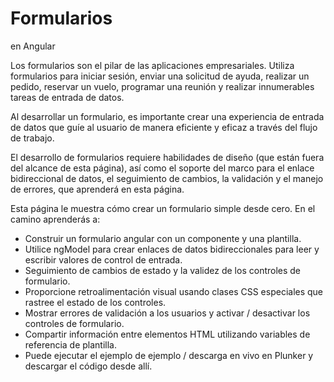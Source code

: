 # Formularios en Angular

Los formularios son el pilar de las aplicaciones empresariales. Utiliza formularios para iniciar sesión, enviar una solicitud de ayuda, realizar un pedido, reservar un vuelo, programar una reunión y realizar innumerables tareas de entrada de datos.

Al desarrollar un formulario, es importante crear una experiencia de entrada de datos que guíe al usuario de manera eficiente y eficaz a través del flujo de trabajo.

El desarrollo de formularios requiere habilidades de diseño \(que están fuera del alcance de esta página\), así como el soporte del marco para el enlace bidireccional de datos, el seguimiento de cambios, la validación y el manejo de errores, que aprenderá en esta página.

Esta página le muestra cómo crear un formulario simple desde cero. En el camino aprenderás a:



* Construir un formulario angular con un componente y una plantilla.
* Utilice ngModel para crear enlaces de datos bidireccionales para leer y escribir valores de control de entrada.
* Seguimiento de cambios de estado y la validez de los controles de formulario.
* Proporcione retroalimentación visual usando clases CSS especiales que rastree el estado de los controles.
* Mostrar errores de validación a los usuarios y activar / desactivar los controles de formulario.
* Compartir información entre elementos HTML utilizando variables de referencia de plantilla.
* Puede ejecutar el ejemplo de ejemplo / descarga en vivo en Plunker y descargar el código desde allí.



